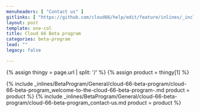```yaml
---
menuheaders: [ "Contact us" ]
gitlinks: [ "https://github.com/cloud66/help/edit/feature/inlines/_includes/_inlines/BetaProgram/General/cloud-66-beta-program/cloud-66-beta-program_welcome-to-the-cloud-66-beta-program-.md", "https://github.com/cloud66/help/edit/feature/inlines/_includes/_inlines/BetaProgram/General/cloud-66-beta-program/cloud-66-beta-program_contact-us.md" ]
layout: post
template: one-col
title: Cloud 66 Beta program
categories: beta-program
lead: ""
legacy: false

---
```


{% assign thingy = page.url | split: '/' %}
{% assign product = thingy[1] %}

<a name="1"></a>{% include _inlines/BetaProgram/General/cloud-66-beta-program/cloud-66-beta-program_welcome-to-the-cloud-66-beta-program-.md  product = product %}
<a name="2"></a>{% include _inlines/BetaProgram/General/cloud-66-beta-program/cloud-66-beta-program_contact-us.md  product = product %}
